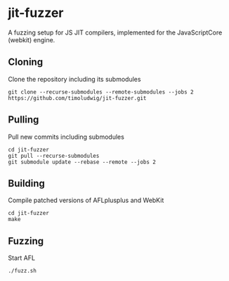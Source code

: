 # jit-fuzzer
A fuzzing setup for JS JIT compilers, implemented for the JavaScriptCore (webkit) engine.

## Cloning
Clone the repository including its submodules
```
git clone --recurse-submodules --remote-submodules --jobs 2 https://github.com/timoludwig/jit-fuzzer.git
```

## Pulling
Pull new commits including submodules
```
cd jit-fuzzer
git pull --recurse-submodules
git submodule update --rebase --remote --jobs 2
```

## Building
Compile patched versions of AFLplusplus and WebKit
```
cd jit-fuzzer
make
```

## Fuzzing
Start AFL 
```
./fuzz.sh
```
